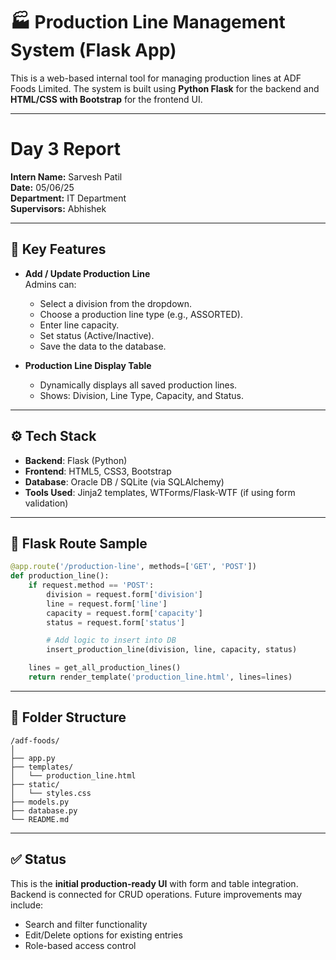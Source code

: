 
# 🏭 Production Line Management System (Flask App)

This is a web-based internal tool for managing production lines at ADF Foods Limited. The system is built using **Python Flask** for the backend and **HTML/CSS with Bootstrap** for the frontend UI.

---
# Day 3 Report  

**Intern Name:** Sarvesh Patil  
**Date:** 05/06/25  
**Department:** IT Department  
**Supervisors:** Abhishek  

---

## 📌 Key Features

- **Add / Update Production Line**  
  Admins can:
  - Select a division from the dropdown.
  - Choose a production line type (e.g., ASSORTED).
  - Enter line capacity.
  - Set status (Active/Inactive).
  - Save the data to the database.

- **Production Line Display Table**
  - Dynamically displays all saved production lines.
  - Shows: Division, Line Type, Capacity, and Status.

---

## ⚙️ Tech Stack

- **Backend**: Flask (Python)
- **Frontend**: HTML5, CSS3, Bootstrap
- **Database**: Oracle DB / SQLite (via SQLAlchemy)
- **Tools Used**: Jinja2 templates, WTForms/Flask-WTF (if using form validation)

---

## 🧱 Flask Route Sample

```python
@app.route('/production-line', methods=['GET', 'POST'])
def production_line():
    if request.method == 'POST':
        division = request.form['division']
        line = request.form['line']
        capacity = request.form['capacity']
        status = request.form['status']

        # Add logic to insert into DB
        insert_production_line(division, line, capacity, status)

    lines = get_all_production_lines()
    return render_template('production_line.html', lines=lines)
```

---

## 📁 Folder Structure

```
/adf-foods/
│
├── app.py
├── templates/
│   └── production_line.html
├── static/
│   └── styles.css
├── models.py
├── database.py
└── README.md
```

---

## ✅ Status

This is the **initial production-ready UI** with form and table integration. Backend is connected for CRUD operations. Future improvements may include:
- Search and filter functionality
- Edit/Delete options for existing entries
- Role-based access control
